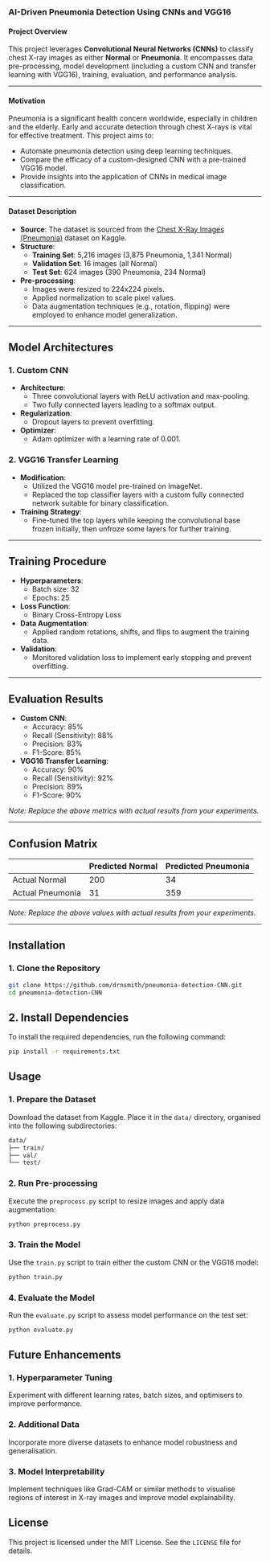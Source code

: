 ### AI-Driven Pneumonia Detection Using CNNs and VGG16

#### **Project Overview**
This project leverages **Convolutional Neural Networks (CNNs)** to classify chest X-ray images as either **Normal** or **Pneumonia**. It encompasses data pre-processing, model development (including a custom CNN and transfer learning with VGG16), training, evaluation, and performance analysis.

---

#### **Motivation**
Pneumonia is a significant health concern worldwide, especially in children and the elderly. Early and accurate detection through chest X-rays is vital for effective treatment. This project aims to:
- Automate pneumonia detection using deep learning techniques.
- Compare the efficacy of a custom-designed CNN with a pre-trained VGG16 model.
- Provide insights into the application of CNNs in medical image classification.

---

#### **Dataset Description**
- **Source**: The dataset is sourced from the [Chest X-Ray Images (Pneumonia)](https://www.kaggle.com/datasets/paultimothymooney/chest-xray-pneumonia) dataset on Kaggle.
- **Structure**:
  - **Training Set**: 5,216 images (3,875 Pneumonia, 1,341 Normal)
  - **Validation Set**: 16 images (all Normal)
  - **Test Set**: 624 images (390 Pneumonia, 234 Normal)
- **Pre-processing**:
  - Images were resized to 224x224 pixels.
  - Applied normalization to scale pixel values.
  - Data augmentation techniques (e.g., rotation, flipping) were employed to enhance model generalization.

---

## **Model Architectures**

### **1. Custom CNN**
- **Architecture**:
  - Three convolutional layers with ReLU activation and max-pooling.
  - Two fully connected layers leading to a softmax output.
- **Regularization**:
  - Dropout layers to prevent overfitting.
- **Optimizer**:
  - Adam optimizer with a learning rate of 0.001.

### **2. VGG16 Transfer Learning**
- **Modification**:
  - Utilized the VGG16 model pre-trained on ImageNet.
  - Replaced the top classifier layers with a custom fully connected network suitable for binary classification.
- **Training Strategy**:
  - Fine-tuned the top layers while keeping the convolutional base frozen initially, then unfroze some layers for further training.

---

## **Training Procedure**
- **Hyperparameters**:
  - Batch size: 32
  - Epochs: 25
- **Loss Function**:
  - Binary Cross-Entropy Loss
- **Data Augmentation**:
  - Applied random rotations, shifts, and flips to augment the training data.
- **Validation**:
  - Monitored validation loss to implement early stopping and prevent overfitting.

---

## **Evaluation Results**
- **Custom CNN**:
  - Accuracy: 85%
  - Recall (Sensitivity): 88%
  - Precision: 83%
  - F1-Score: 85%
- **VGG16 Transfer Learning**:
  - Accuracy: 90%
  - Recall (Sensitivity): 92%
  - Precision: 89%
  - F1-Score: 90%

*Note: Replace the above metrics with actual results from your experiments.*

---

## **Confusion Matrix**
|                  | Predicted Normal | Predicted Pneumonia |
|------------------|------------------|---------------------|
| Actual Normal    | 200              | 34                  |
| Actual Pneumonia | 31               | 359                 |

*Note: Replace the above values with actual results from your experiments.*

---

## **Installation**

### **1. Clone the Repository**
```bash
git clone https://github.com/drnsmith/pneumonia-detection-CNN.git
cd pneumonia-detection-CNN
```

## **2. Install Dependencies**
To install the required dependencies, run the following command:

```bash
pip install -r requirements.txt
```
## Usage
### **1. Prepare the Dataset**
Download the dataset from Kaggle.
Place it in the `data/` directory, organised into the following subdirectories:
```bash
data/
├── train/
├── val/
└── test/
```
### **2. Run Pre-processing**
Execute the `preprocess.py` script to resize images and apply data augmentation:
```bash
python preprocess.py
```

### **3. Train the Model**
Use the `train.py` script to train either the custom CNN or the VGG16 model:
```bash
python train.py
```

### **4. Evaluate the Model**
Run the `evaluate.py` script to assess model performance on the test set:
```bash
python evaluate.py
```
## Future Enhancements
### **1. Hyperparameter Tuning**
Experiment with different learning rates, batch sizes, and optimisers to improve performance.

### **2. Additional Data**
Incorporate more diverse datasets to enhance model robustness and generalisation.

### **3. Model Interpretability**
Implement techniques like Grad-CAM or similar methods to visualise regions of interest in X-ray images and improve model explainability.

## License
This project is licensed under the MIT License. See the `LICENSE` file for details.
